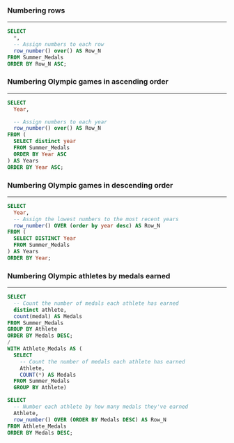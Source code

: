 ### Numbering rows
__________________________
```sql
SELECT
  *,
  -- Assign numbers to each row
  row_number() over() AS Row_N
FROM Summer_Medals
ORDER BY Row_N ASC;
```

### Numbering Olympic games in ascending order
__________________________
```sql
SELECT
  Year,

  -- Assign numbers to each year
  row_number() over() AS Row_N
FROM (
  SELECT distinct year
  FROM Summer_Medals
  ORDER BY Year ASC
) AS Years
ORDER BY Year ASC;
```

### Numbering Olympic games in descending order
__________________________
```sql
SELECT
  Year,
  -- Assign the lowest numbers to the most recent years
  row_number() OVER (order by year desc) AS Row_N
FROM (
  SELECT DISTINCT Year
  FROM Summer_Medals
) AS Years
ORDER BY Year;
```

### Numbering Olympic athletes by medals earned
__________________________
```sql
SELECT
  -- Count the number of medals each athlete has earned
  distinct athlete,
  count(medal) AS Medals
FROM Summer_Medals
GROUP BY Athlete
ORDER BY Medals DESC;
/
WITH Athlete_Medals AS (
  SELECT
    -- Count the number of medals each athlete has earned
    Athlete,
    COUNT(*) AS Medals
  FROM Summer_Medals
  GROUP BY Athlete)

SELECT
  -- Number each athlete by how many medals they've earned
  Athlete,
  row_number() OVER (ORDER BY Medals DESC) AS Row_N
FROM Athlete_Medals
ORDER BY Medals DESC;
```

